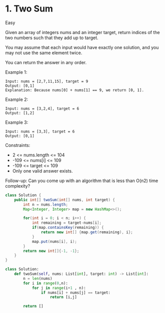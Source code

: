 # 1. Two Sum

Easy

Given an array of integers nums and an integer target, return indices of the two numbers such that they add up to target.

You may assume that each input would have exactly one solution, and you may not use the same element twice.

You can return the answer in any order.

Example 1:

```
Input: nums = [2,7,11,15], target = 9
Output: [0,1]
Explanation: Because nums[0] + nums[1] == 9, we return [0, 1].
```

Example 2:

```
Input: nums = [3,2,4], target = 6
Output: [1,2]
```

Example 3:

```
Input: nums = [3,3], target = 6
Output: [0,1]
```

Constraints:

- 2 <= nums.length <= 104
- -109 <= nums[i] <= 109
- -109 <= target <= 109
- Only one valid answer exists.

Follow-up: Can you come up with an algorithm that is less than O(n2) time complexity?

```java
class Solution {
    public int[] twoSum(int[] nums, int target) {
        int n = nums.length;
        Map<Integer, Integer> map = new HashMap<>();

        for(int i = 0; i < n; i++) {
            int remaining = target-nums[i];
            if(map.containsKey(remaining)) {
                return new int[] {map.get(remaining), i};
            }
            map.put(nums[i], i);
        }
        return new int[]{-1, -1};
    }
}
```

```python
class Solution:
    def twoSum(self, nums: List[int], target: int) -> List[int]:
        n = len(nums)
        for i in range(0,n):
            for j in range(i+1 , n):
                if nums[i] + nums[j] == target:
                    return [i,j]

        return []

```
